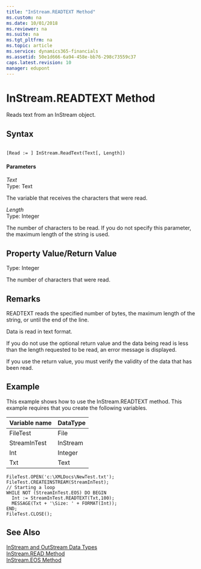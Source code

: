 ```yaml
---
title: "InStream.READTEXT Method"
ms.custom: na
ms.date: 10/01/2018
ms.reviewer: na
ms.suite: na
ms.tgt_pltfrm: na
ms.topic: article
ms.service: dynamics365-financials
ms.assetid: 50e1d666-6a94-458e-bb76-298c73559c37
caps.latest.revision: 10
manager: edupont
---
```


 

# InStream.READTEXT Method
Reads text from an InStream object.  
  
## Syntax  
  
```  
  
[Read := ] InStream.ReadText(Text[, Length])  
```  
  
#### Parameters  
 *Text*  
 Type: Text  
  
 The variable that receives the characters that were read.  
  
 *Length*  
 Type: Integer  
  
 The number of characters to be read. If you do not specify this parameter, the maximum length of the string is used.  
  
## Property Value/Return Value  
 Type: Integer  
  
 The number of characters that were read.  
  
## Remarks  
 READTEXT reads the specified number of bytes, the maximum length of the string, or until the end of the line.  
  
 Data is read in text format.  
  
 If you do not use the optional return value and the data being read is less than the length requested to be read, an error message is displayed.  
  
 If you use the return value, you must verify the validity of the data that has been read.  
  
## Example  
 This example shows how to use the InStream.READTEXT method. This example requires that you create the following variables.  
  
|Variable name|DataType|  
|-------------------|--------------|  
|FileTest|File|  
|StreamInTest|InStream|  
|Int|Integer|  
|Txt|Text|  
  
```  
FileTest.OPEN('c:\XMLDocs\NewTest.txt');  
FileTest.CREATEINSTREAM(StreamInTest);  
// Starting a loop  
WHILE NOT (StreamInTest.EOS) DO BEGIN  
  Int := StreamInTest.READTEXT(Txt,100);  
  MESSAGE(Txt + '\Size: ' + FORMAT(Int));  
END;  
FileTest.CLOSE();  
```  
  
## See Also  
 [InStream and OutStream Data Types](../datatypes/devenv-InStream-and-OutStream-Data-Types.md)   
 [InStream.READ Method](devenv-InStream.READ-Method.md)   
 [InStream.EOS Method](devenv-InStream.EOS-Method.md)
